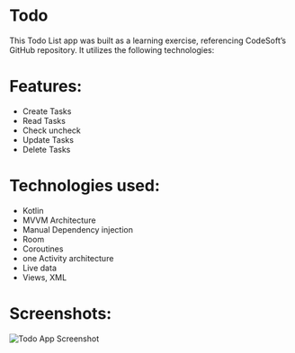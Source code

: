 # Todo
This Todo List app was built as a learning exercise, referencing CodeSoft’s GitHub repository. It utilizes the following technologies:

# Features:
* Create Tasks
* Read Tasks
* Check uncheck
* Update Tasks
* Delete Tasks

# Technologies used:
* Kotlin
* MVVM Architecture
* Manual Dependency injection
* Room
* Coroutines
* one Activity architecture
* Live data
* Views, XML

# Screenshots:
![Todo App Screenshot](https://github.com/shoaibkhanae/CODSOFT-TodoListApp/assets/147998474/be8ff689-6d94-4977-9cad-871be39703c1)







